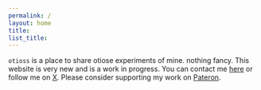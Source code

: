 ```yaml
---
permalink: /
layout: home
title: 
list_title: 
---
```


`otioss` is a place to share otiose experiments of mine. nothing fancy. 
This website is very new and is a work in progress. You can contact me <a href="mailto:otioss@protonmail.com">here</a> or 
follow me on <a href="https://X.com/otioss">X</a>.
Please consider supporting my work on <a href="https://patreon.com/otioss">Pateron</a>.